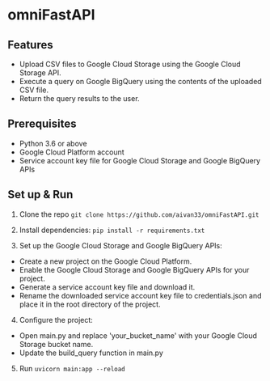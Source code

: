 # omniFastAPI

## Features
- Upload CSV files to Google Cloud Storage using the Google Cloud Storage API.
- Execute a query on Google BigQuery using the contents of the uploaded CSV file.
- Return the query results to the user.

## Prerequisites
- Python 3.6 or above
- Google Cloud Platform account
- Service account key file for Google Cloud Storage and Google BigQuery APIs

## Set up & Run

1. Clone the repo
`git clone https://github.com/aivan33/omniFastAPI.git`

2. Install dependencies:
`pip install -r requirements.txt`

3. Set up the Google Cloud Storage and Google BigQuery APIs:

- Create a new project on the Google Cloud Platform.
- Enable the Google Cloud Storage and Google BigQuery APIs for your project.
- Generate a service account key file and download it.
- Rename the downloaded service account key file to credentials.json and place it in the root directory of the project.

4. Configure the project:

- Open main.py and replace 'your_bucket_name' with your Google Cloud Storage bucket name.
- Update the build_query function in main.py

5. Run
`uvicorn main:app --reload`
